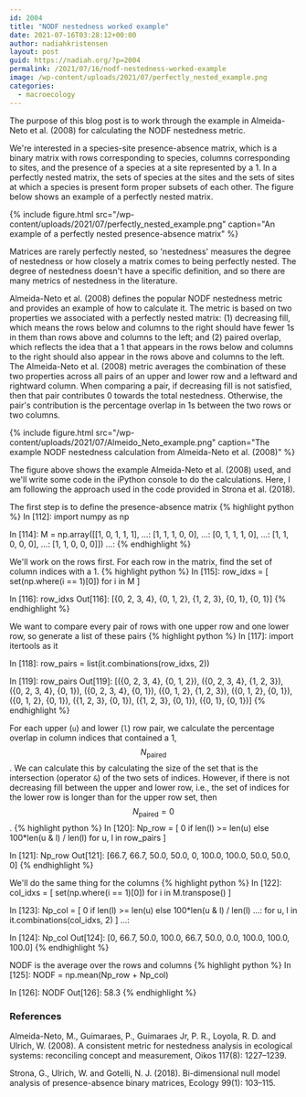 ```yaml
---
id: 2004
title: "NODF nestedness worked example"
date: 2021-07-16T03:28:12+00:00
author: nadiahkristensen
layout: post
guid: https://nadiah.org/?p=2004
permalink: /2021/07/16/nodf-nestedness-worked-example
image: /wp-content/uploads/2021/07/perfectly_nested_example.png
categories:
  - macroecology
---
```


The purpose of this blog post is to work through the example in Almeida-Neto et al. (2008) for
calculating the NODF nestedness metric.

We're interested in a species-site presence-absence matrix,
which is a binary matrix with rows corresponding to species,
columns corresponding to sites,
and the presence of a species at a site represented by a 1.
In a perfectly nested matrix, 
the sets of species at the sites and the sets of sites at which a species is present
form proper subsets of each other.
The figure below shows an example of a perfectly nested matrix.

{%
    include figure.html
    src="/wp-content/uploads/2021/07/perfectly_nested_example.png"
    caption="An example of a perfectly nested presence-absence matrix"
%}

Matrices are rarely perfectly nested,
so 'nestedness' measures the degree of nestedness or
how closely a matrix comes to being perfectly nested.
The degree of nestedness doesn't have a specific definition,
and so there are many metrics of nestedness in the literature.

Almeida-Neto et al. (2008) defines the popular NODF nestedness metric and provides an example
of how to calculate it. The metric is based on two properties we associated with a perfectly nested
matrix: (1) decreasing fill, which means the rows below and columns to the right should have fewer
1s in them than rows above and columns to the left; and (2) paired overlap, which reflects the idea
that a 1 that appears in the rows below and columns to the right should also appear in the rows
above and columns to the left. The Almeida-Neto et al. (2008) metric averages the combination of
these two properties across all pairs of an upper and lower row and a leftward and rightward column.
When comparing a pair, if decreasing fill is not satisfied, then that pair contributes 0 towards the total
nestedness. Otherwise, the pair's contribution is the percentage overlap in 1s between the two rows
or two columns.

{%
    include figure.html
    src="/wp-content/uploads/2021/07/Almeido_Neto_example.png"
    caption="The example NODF nestedness calculation from Almeida-Neto et al. (2008)"
%}

The figure above shows the example Almeida-Neto et al. (2008) used, and we'll write some code in
the iPython console to do the calculations.
Here, I am following the approach used in the code provided in Strona et al. (2018).

The first step is to define the presence-absence matrix
{% highlight python %}
In [112]: import numpy as np

In [114]: M = np.array([[1, 0, 1, 1, 1],
     ...:               [1, 1, 1, 0, 0],
     ...:               [0, 1, 1, 1, 0],
     ...:               [1, 1, 0, 0, 0],
     ...:               [1, 1, 0, 0, 0]])
     ...:
{% endhighlight %}

We'll work on the rows first.
For each row in the matrix, find the set of column indices with a 1.
{% highlight python %}
In [115]: row_idxs = [ set(np.where(i == 1)[0]) for i in M ]

In [116]: row_idxs
Out[116]: [{0, 2, 3, 4}, {0, 1, 2}, {1, 2, 3}, {0, 1}, {0, 1}]
{% endhighlight %}

We want to compare every pair of rows with one upper row and one lower row,
so generate a list of these pairs
{% highlight python %}
In [117]: import itertools as it

In [118]: row_pairs = list(it.combinations(row_idxs, 2))

In [119]: row_pairs
Out[119]:
[({0, 2, 3, 4}, {0, 1, 2}),
 ({0, 2, 3, 4}, {1, 2, 3}),
 ({0, 2, 3, 4}, {0, 1}),
 ({0, 2, 3, 4}, {0, 1}),
 ({0, 1, 2}, {1, 2, 3}),
 ({0, 1, 2}, {0, 1}),
 ({0, 1, 2}, {0, 1}),
 ({1, 2, 3}, {0, 1}),
 ({1, 2, 3}, {0, 1}),
 ({0, 1}, {0, 1})]
{% endhighlight %}

For each upper (`u`) and lower (`l`) row pair,
we calculate the percentage overlap in column indices that contained a 1,
$$N_{\text{paired}}$$.
We can calculate this by calculating the size of the set that 
is the intersection (operator `&`) of the two sets of indices.
However, if there is not decreasing fill between the upper and lower row,
i.e., the set of indices for the lower row is longer than for the upper row set,
then $$N_{\text{paired}} = 0$$.
{% highlight python %}
In [120]: Np_row = [ 0 if len(l) >= len(u) else 100*len(u & l) / len(l) for u, l in row_pairs ]

In [121]: Np_row
Out[121]: [66.7, 66.7, 50.0, 50.0, 0, 100.0, 100.0, 50.0, 50.0, 0]
{% endhighlight %}

We'll do the same thing for the columns
{% highlight python %}
In [122]: col_idxs = [ set(np.where(i == 1)[0]) for i in M.transpose() ]

In [123]: Np_col = [ 0 if len(l) >= len(u) else 100*len(u & l) / len(l)
     ...:                                 for u, l in it.combinations(col_idxs, 2) ]
     ...:

In [124]: Np_col
Out[124]: [0, 66.7, 50.0, 100.0, 66.7, 50.0, 0.0, 100.0, 100.0, 100.0]
{% endhighlight %}

NODF is the average over the rows and columns
{% highlight python %}
In [125]: NODF = np.mean(Np_row + Np_col)

In [126]: NODF
Out[126]: 58.3
{% endhighlight %}


### References

Almeida-Neto, M., Guimaraes, P., Guimaraes Jr, P. R., Loyola, R. D. and Ulrich, W. (2008). A consistent metric for nestedness analysis in ecological systems: reconciling concept and measurement, Oikos 117(8): 1227–1239.

Strona, G., Ulrich, W. and Gotelli, N. J. (2018). Bi-dimensional null model analysis of presence-absence binary matrices, Ecology 99(1): 103–115.
